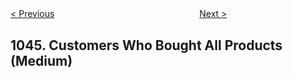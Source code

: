 <!--|This file generated by command(leetcode description); DO NOT EDIT.    |-->
<!--+----------------------------------------------------------------------+-->
<!--|@author    openset <openset.wang@gmail.com>                           |-->
<!--|@link      https://github.com/openset                                 |-->
<!--|@home      https://github.com/openset/leetcode                        |-->
<!--+----------------------------------------------------------------------+-->

[< Previous](https://github.com/openset/leetcode/tree/master/problems/longest-duplicate-substring "Longest Duplicate Substring")
　　　　　　　　　　　　　　　　
[Next >](https://github.com/openset/leetcode/tree/master/problems/last-stone-weight "Last Stone Weight")

## 1045. Customers Who Bought All Products (Medium)


